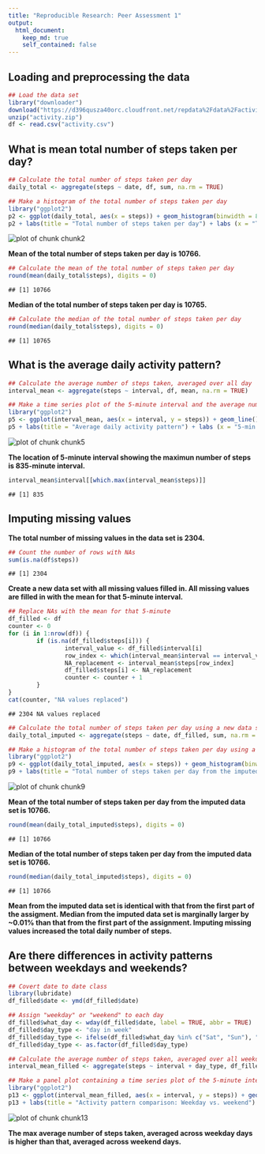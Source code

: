 ```yaml
---
title: "Reproducible Research: Peer Assessment 1"
output: 
  html_document:
    keep_md: true
    self_contained: false
---
```



## Loading and preprocessing the data

```r
## Load the data set
library("downloader")
download("https://d396qusza40orc.cloudfront.net/repdata%2Fdata%2Factivity.zip", "activity.zip", mode = "wb")
unzip("activity.zip")
df <- read.csv("activity.csv")
```


## What is mean total number of steps taken per day?

```r
## Calculate the total number of steps taken per day
daily_total <- aggregate(steps ~ date, df, sum, na.rm = TRUE)

## Make a histogram of the total number of steps taken per day
library("ggplot2")
p2 <- ggplot(daily_total, aes(x = steps)) + geom_histogram(binwidth = 800, col = "skyblue", fill = "skyblue")
p2 + labs(title = "Total number of steps taken per day") + labs (x = "Total number of steps taken per day", y = "Counts")
```

![plot of chunk chunk2](figure/chunk2-1.png) 


**Mean of the total number of steps taken per day is 10766.**

```r
## Calculate the mean of the total number of steps taken per day
round(mean(daily_total$steps), digits = 0)
```

```
## [1] 10766
```


**Median of the total number of steps taken per day is 10765.**

```r
## Calculate the median of the total number of steps taken per day
round(median(daily_total$steps), digits = 0)
```

```
## [1] 10765
```


## What is the average daily activity pattern?

```r
## Calculate the average number of steps taken, averaged over all day
interval_mean <- aggregate(steps ~ interval, df, mean, na.rm = TRUE)

## Make a time series plot of the 5-minute interval and the average number of steps taken, averaged over all day
library("ggplot2")
p5 <- ggplot(interval_mean, aes(x = interval, y = steps)) + geom_line()
p5 + labs(title = "Average daily activity pattern") + labs (x = "5-min interval (min)", y = "Average steps taken, averaged across all days")
```

![plot of chunk chunk5](figure/chunk5-1.png) 


**The location of 5-minute interval showing the maximun number of steps is 835-minute interval.**

```r
interval_mean$interval[[which.max(interval_mean$steps)]]
```

```
## [1] 835
```


## Imputing missing values
**The total number of missing values in the data set is 2304.**

```r
## Count the number of rows with NAs
sum(is.na(df$steps))
```

```
## [1] 2304
```


**Create a new data set with all missing values filled in. All missing values are filled in with the mean for that 5-minute interval.**

```r
## Replace NAs with the mean for that 5-minute
df_filled <- df
counter <- 0
for (i in 1:nrow(df)) {
        if (is.na(df_filled$steps[i])) {
                interval_value <- df_filled$interval[i]
                row_index <- which(interval_mean$interval == interval_value)
                NA_replacement <- interval_mean$steps[row_index]
                df_filled$steps[i] <- NA_replacement
                counter <- counter + 1
        }
}
cat(counter, "NA values replaced")
```

```
## 2304 NA values replaced
```



```r
## Calculate the total number of steps taken per day using a new data set
daily_total_imputed <- aggregate(steps ~ date, df_filled, sum, na.rm = TRUE)

## Make a histogram of the total number of steps taken per day using a new data set
library("ggplot2")
p9 <- ggplot(daily_total_imputed, aes(x = steps)) + geom_histogram(binwidth = 800, col = "blue", fill = "blue")
p9 + labs(title = "Total number of steps taken per day from the imputed data set") + labs (x = "Total number of steps taken per day", y = "Counts")
```

![plot of chunk chunk9](figure/chunk9-1.png) 


**Mean of the total number of steps taken per day from the imputed data set is 10766.**

```r
round(mean(daily_total_imputed$steps), digits = 0)
```

```
## [1] 10766
```


**Median of the total number of steps taken per day from the imputed data set is 10766.**

```r
round(median(daily_total_imputed$steps), digits = 0)
```

```
## [1] 10766
```


**Mean from the imputed data set is identical with that from the first part of the assigment. Median from the imputed data set is marginally larger by ~0.01% than that from the first part of the assignment. Imputing missing values increased the total daily number of steps.**


## Are there differences in activity patterns between weekdays and weekends?

```r
## Covert date to date class 
library(lubridate)
df_filled$date <- ymd(df_filled$date)

## Assign "weekday" or "weekend" to each day
df_filled$what_day <- wday(df_filled$date, label = TRUE, abbr = TRUE)
df_filled$day_type <- "day in week"
df_filled$day_type <- ifelse(df_filled$what_day %in% c("Sat", "Sun"), "Weekend", "Weekday")
df_filled$day_type <- as.factor(df_filled$day_type)

## Calculate the average number of steps taken, averaged over all weekday days or weekend days
interval_mean_filled <- aggregate(steps ~ interval + day_type, df_filled, mean)
```



```r
## Make a panel plot containing a time series plot of the 5-minute interval and the average number of steps taken, averaged over all weekday days or weekend days
library("ggplot2")
p13 <- ggplot(interval_mean_filled, aes(x = interval, y = steps)) + geom_line() + facet_grid(day_type ~ .)
p13 + labs(title = "Activity pattern comparison: Weekday vs. weekend") + labs (x = "5-minute interval (min)", y = "Average steps taken")
```

![plot of chunk chunk13](figure/chunk13-1.png) 


**The max average number of steps taken, averaged across weekday days is higher than that, averaged across weekend days.**

